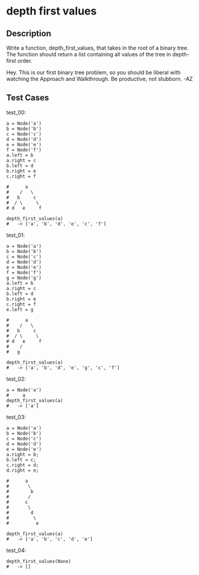 # depth first values

## Description

Write a function, depth_first_values, that takes in the root of a binary tree. The function should return a list containing all values of the tree in depth-first order.

Hey. This is our first binary tree problem, so you should be liberal with watching the Approach and Walkthrough. Be productive, not stubborn. -AZ

## Test Cases

test_00:

```text
a = Node('a')
b = Node('b')
c = Node('c')
d = Node('d')
e = Node('e')
f = Node('f')
a.left = b
a.right = c
b.left = d
b.right = e
c.right = f

#      a
#    /   \
#   b     c
#  / \     \
# d   e     f

depth_first_values(a)
#   -> ['a', 'b', 'd', 'e', 'c', 'f']
```

test_01:

```text
a = Node('a')
b = Node('b')
c = Node('c')
d = Node('d')
e = Node('e')
f = Node('f')
g = Node('g')
a.left = b
a.right = c
b.left = d
b.right = e
c.right = f
e.left = g

#      a
#    /   \
#   b     c
#  / \     \
# d   e     f
#    /
#   g

depth_first_values(a)
#   -> ['a', 'b', 'd', 'e', 'g', 'c', 'f']
```

test_02:

```text
a = Node('a')
#     a
depth_first_values(a)
#   -> ['a']
```

test_03:

```text
a = Node('a')
b = Node('b')
c = Node('c')
d = Node('d')
e = Node('e')
a.right = b;
b.left = c;
c.right = d;
d.right = e;

#      a
#       \
#        b
#       /
#      c
#       \
#        d
#         \
#          e

depth_first_values(a)
#   -> ['a', 'b', 'c', 'd', 'e']
```

test_04:

```text
depth_first_values(None)
#   -> []
```
